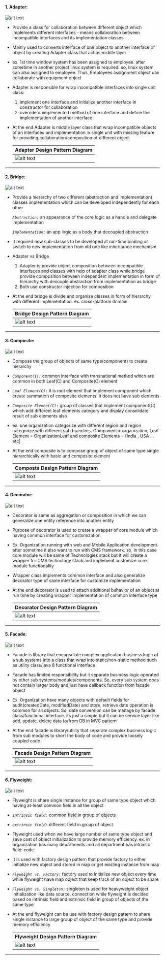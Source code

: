 #### 1. Adapter: 
![alt text](https://github.com/manish24-tech/Java-Object-Oriented-Design-Pattern/blob/master/DP_img/adapter-mini.png "Adapter Structural Design Pattern")  
* Provide a class for collaboration between different object which implements different interfaces - means collaboration between incompatible interfaces and its implementation classes
* Mainly used to converts interface of one object to another interface of object by creating Adapter class that act as middle layer
* ex. 1st time window system has been assigned to employee. after sometime in another project linux system is required. so, linux system can also assigned to employee.
Thus, Employees assignment object can collaborate with equipment object 
* Adapter is responsible for wrap incompatible interfaces into single unit class:
  1. implement one interface and initialize another interface in constructor for collaboration 
  2. override unimplemented method of one interface and define the implementation of another interface 
  
* At the end Adapter is middle layer class that wrap incompatible objects of an interfaces and implementation in single unit with missing feature for providing collaboration/composition of different object

    | Adapter Design Pattern Diagram | 
    | ---------------------- |
    | ![alt text](https://github.com/manish24-tech/Java-Object-Oriented-Design-Pattern/blob/master/DP_Diagram/adapters.png "Adapter Diagram") | 
***
#### 2. Bridge: 
![alt text](https://github.com/manish24-tech/Java-Object-Oriented-Design-Pattern/blob/master/DP_img/bridge-mini.png "Bridge Structural Design Pattern")  
* Provide a hierarchy of two different (abstraction and implementation) classes implementation which can be developed independently for each other
  
  *`Abstraction:`*  an appearance of the core logic as a handle and delegate implementation 
  
  *`Implementation:`* an app logic as a  body that decoupled abstraction
  
* It required new sub-classes to be developed at run-time binding or switch to new implementation from old one like inheritance mechanism
* Adapter vs Bridge
    1. Adapter is provide object composition between incompatible interfaces and classes with help of adapter class while bridge provide composition between independent implementation in form of hierarchy with decouple abstraction from implementation as bridge
    2. Both use constructor injection for composition 

* At the end bridge is divide and organize classes in form of hierarchy with different implementation. ex. cross-platform domain
 
    | Bridge Design Pattern Diagram | 
    | ---------------------- |
    | ![alt text](https://github.com/manish24-tech/Java-Object-Oriented-Design-Pattern/blob/master/DP_Diagram/bridge.png "Bridge Diagram") | 
***
#### 3. Composite: 
![alt text](https://github.com/manish24-tech/Java-Object-Oriented-Design-Pattern/blob/master/DP_img/composite-mini.png "Composite Design Pattern")  
* Compose the group of objects of same type(component) to create hierarchy
*  *`Component(I):`* common interface with transnational method which are common in both Leaf(C) and Composite(C) element
*  *`Leaf Element(C):`* it is root element that implement component which create summation of composite elements. it does not have sub elements  
*  *`Composite Element(C):`* group of classes that implement component(C) which add different leaf elements category and display consolidate result of sub elements also
* ex. one organization categorize with different region and region categorize with  different sub branches. Component =  organization, Leaf Element = OrganizationLeaf and composite Elements = [India , USA ... etc]
* At the end composite is to compose group of object of same type single hierarchically with basic and composite element


    | Composte Design Pattern Diagram | 
    | ---------------------- |
    | ![alt text](https://github.com/manish24-tech/Java-Object-Oriented-Design-Pattern/blob/master/DP_Diagram/composite.png "Composite Diagram") | 
***
#### 4. Decorator: 
![alt text](https://github.com/manish24-tech/Java-Object-Oriented-Design-Pattern/blob/master/DP_img/decorator-mini.png "Decorator Design Pattern")  
* Decorator is same as aggregation or composition in which we can generalize one entity  reference into another entity
* Purpose of decorator is used to create a wrapper of core module which having common interface for customization
* Ex. Organization running with web and Mobile Application development. after sometime it also want to run with CMS framework. so, in this case core module will be same of Technologies stack but it will create a wrapper for CMS technology stack and implement customize core module functionality
* Wrapper class implements common interface and also generalize decorator type of same interface for customize implementation 
* At the end decorator is used to attach additional behavior of an object at run time by creating  wrapper implementation of common interface type


    | Decorator Design Pattern Diagram | 
    | ---------------------- |
    | ![alt text](https://github.com/manish24-tech/Java-Object-Oriented-Design-Pattern/blob/master/DP_Diagram/decorator.png "Decorator Diagram") | 
***
#### 5. Facade: 
![alt text](https://github.com/manish24-tech/Java-Object-Oriented-Design-Pattern/blob/master/DP_img/facade-mini.png "Facade Design Pattern")  
* Facade is library that encapsulate complex application business logic of a sub systems into a class that wrap into static/non-static method such as utility class/java 8 functional interface
* Facade has limited responsibility but it separate business logic operated by other sub systems/modules/components. So, every sub system does not contain larger body and just have callback function from facade object
* Ex. Organization have many objects with default fields for audit(createdDate, modifiedDate) and store, retrieve date operation is common for all objects. So, date conversion can be manage by facade class/functional interface. its just a simple but it can be service layer like  add, update, delete data to/from DB in MVC pattern
* At the end facade is library/utility that separate complex business logic from sub modules to short the body of code and provide loosely coupled code

    | Facade Design Pattern Diagram | 
    | ---------------------- |
    | ![alt text](https://github.com/manish24-tech/Java-Object-Oriented-Design-Pattern/blob/master/DP_Diagram/facade.png "Facade Diagram") | 
***
#### 6. Flyweight: 
![alt text](https://github.com/manish24-tech/Java-Object-Oriented-Design-Pattern/blob/master/DP_img/flyweight-mini.png "Flyweight Design Pattern")  
* Flyweight is share single instance for group of same type object which having at-least common field in all the object
* *`intrinsic field:`* common field in group of objects 
* *`extrinsic field:`* different field in group of object 
* Flyweight used when we have large number of same type object and save cost of object initialization to provide memory efficiency. ex. in organization has many departments and all department has intrinsic field: code
* It is used with factory design pattern that provide factory to either initialize new object and stored in map or get existing instance from map
* *`Flyweight vs. Factory:`* factory used to initialize new object every time while flyweight have map object that keep track of an object to be share
* *`Flyweight vs. Singleton:`* singleton is used for heavyweight object initialization like data source, connection while flyweight is decided based on intrinsic field and  extrinsic field in group of objects of the same type
* At the end flyweight can be use with factory design pattern to share single instance to large group of object of the same type and provide memory efficiency 

    | Flyweight Design Pattern Diagram | 
    | ---------------------- |
    | ![alt text](https://github.com/manish24-tech/Java-Object-Oriented-Design-Pattern/blob/master/DP_Diagram/flyweight.png "Flyweight Diagram") | 
***
